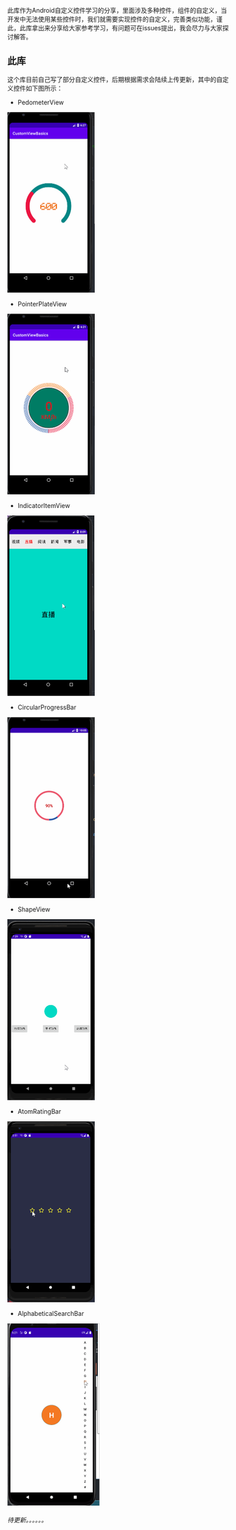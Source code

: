 

此库作为Android自定义控件学习的分享，里面涉及多种控件，组件的自定义，当开发中无法使用某些控件时，我们就需要实现控件的自定义，完善类似功能，谨此，此库拿出来分享给大家参考学习，有问题可在issues提出，我会尽力与大家探讨解答。

## 此库

这个库目前自己写了部分自定义控件，后期根据需求会陆续上传更新，其中的自定义控件如下图所示：

+ PedometerView

<img src="/atr/pedview.gif" style="zoom:50%;" />



 

+ PointerPlateView

<img src="/atr/scaleview1.gif" style="zoom:50%;"/>

+ IndicatorItemView

<img src="/atr/indicatorView.gif" style="zoom:50%;" />

 

+ CircularProgressBar

<img src="/atr/circuleProgressBar.gif" style="zoom:50%;" />

+ ShapeView

<img src="/atr/ValueAnimator-and-shapeview.gif" style="zoom:50%;" />



+ AtomRatingBar

<img src="/atr/ratingbar.gif" style="zoom:50%;" />

+ AlphabeticalSearchBar

<img src="/atr/AlphabeticalSearchBar.gif" style="zoom:50%;" />

###### 待更新。。。。。。





